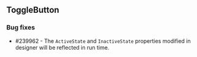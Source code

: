 ## ToggleButton

### Bug fixes

* \#239962 - The `ActiveState` and `InactiveState` properties modified in designer will be reflected in run time. 